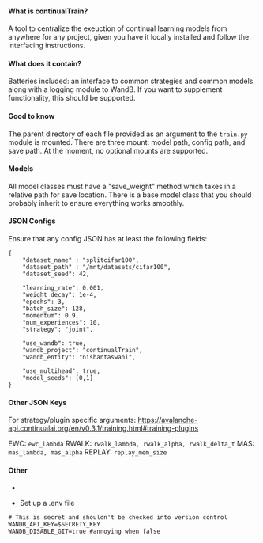 #### What is continualTrain?

A tool to centralize the exeuction of continual learning models from anywhere for any project, given you have it locally installed and follow the interfacing instructions.

#### What does it contain?

Batteries included: an interface to common strategies and common models, along with a logging module to WandB. If you want to supplement functionality, this should be supported.

#### Good to know

The parent directory of each file provided as an argument to the `train.py` module is mounted. There are three mount: model path, config path, and save path. At the moment, no optional mounts are supported.

#### Models

All model classes must have a "save_weight" method which takes in a relative path for save location. There is a base model class that you should probably inherit to ensure everything works smoothly.

#### JSON Configs
Ensure that any config JSON has at least the following fields:

```
{
    "dataset_name" : "splitcifar100",
    "dataset_path" : "/mnt/datasets/cifar100",
    "dataset_seed": 42,
    
    "learning_rate": 0.001,
    "weight_decay": 1e-4,
    "epochs": 3,
    "batch_size": 128,
    "momentum": 0.9,
    "num_experiences": 10,
    "strategy": "joint",

    "use_wandb": true,
    "wandb_project": "continualTrain",
    "wandb_entity": "nishantaswani",

    "use_multihead": true,
    "model_seeds": [0,1]
}
```
#### Other JSON Keys
For strategy/plugin specific arguments:
https://avalanche-api.continualai.org/en/v0.3.1/training.html#training-plugins

EWC: `ewc_lambda`
RWALK: `rwalk_lambda, rwalk_alpha, rwalk_delta_t`
MAS: `mas_lambda, mas_alpha`
REPLAY: `replay_mem_size`

#### Other
- 

- Set up a .env file

```env
# This is secret and shouldn't be checked into version control
WANDB_API_KEY=$SECRETY_KEY
WANDB_DISABLE_GIT=true #annoying when false
```
